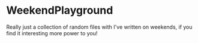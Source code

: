 # WeekendPlayground
Really just a collection of random files with I've written on weekends, if you find it interesting more power to you!
